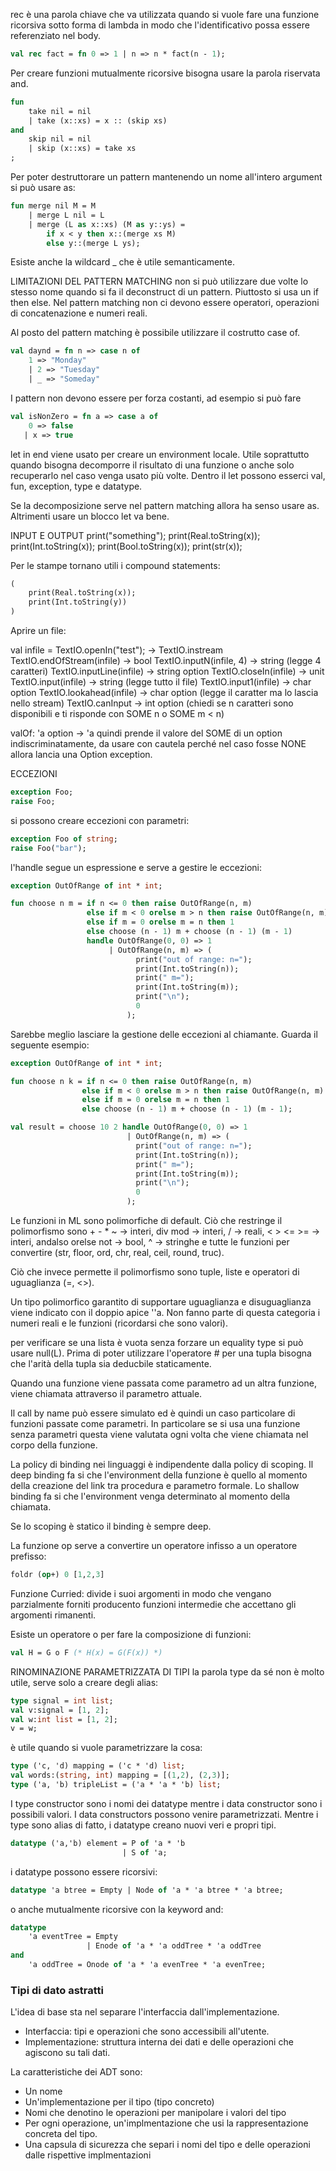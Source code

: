 rec è una parola chiave che va utilizzata quando si vuole fare una funzione ricorsiva sotto forma di lambda in modo che l'identificativo possa essere referenziato nel body.
```sml
val rec fact = fn 0 => 1 | n => n * fact(n - 1);
```

Per creare funzioni mutualmente ricorsive bisogna usare la parola riservata and.
```sml
fun
	take nil = nil
	| take (x::xs) = x :: (skip xs)
and
	skip nil = nil
	| skip (x::xs) = take xs
;
```
Per poter destruttorare un pattern mantenendo un nome all'intero argument si può usare as:
```sml
fun merge nil M = M
	| merge L nil = L
	| merge (L as x::xs) (M as y::ys) = 
		if x < y then x::(merge xs M)
		else y::(merge L ys);
```

Esiste anche la wildcard _ che è utile semanticamente.

LIMITAZIONI DEL PATTERN MATCHING
non si può utilizzare due volte lo stesso nome quando si fa il deconstruct di un pattern. Piuttosto si usa un if then else.
Nel pattern matching non ci devono essere operatori, operazioni di concatenazione e numeri reali.

Al posto del pattern matching è possibile utilizzare il costrutto case of.
```sml
val daynd = fn n => case n of
	1 => "Monday"
	| 2 => "Tuesday"
	| _ => "Someday"
```

I pattern non devono essere per forza costanti, ad esempio si può fare
```sml
val isNonZero = fn a => case a of
	0 => false
   | x => true
```

let in end viene usato per creare un environment locale. Utile soprattutto quando bisogna decomporre il risultato di una funzione o anche solo recuperarlo nel caso venga usato più volte. Dentro il let possono esserci val, fun, exception, type e datatype.

Se la decomposizione serve nel pattern matching allora ha senso usare as. Altrimenti usare un blocco let va bene.

INPUT E OUTPUT
print("something");
print(Real.toString(x));
print(Int.toString(x));
print(Bool.toString(x));
print(str(x));

Per le stampe tornano utili i compound statements:
```sml
(
	print(Real.toString(x));
	print(Int.toString(y))
)
```

Aprire un file:

val infile = TextIO.openIn("test"); -> TextIO.instream
TextIO.endOfStream(infile) -> bool 
TextIO.inputN(infile, 4) -> string (legge 4 caratteri)
TextIO.inputLine(infile) -> string option
TextIO.closeIn(infile) -> unit
TextIO.input(infile) -> string (legge tutto il file)
TextIO.input1(infile) -> char option
TextIO.lookahead(infile) -> char option (legge il caratter ma lo lascia nello stream)
TextIO.canInput -> int option (chiedi se n caratteri sono disponibili e ti risponde con SOME n o SOME m < n)

valOf: 'a option -> 'a
quindi prende il valore del SOME di un option indiscriminatamente, da usare con cautela perché nel caso fosse NONE allora lancia una Option exception.

ECCEZIONI
```sml
exception Foo;
raise Foo;
```
si possono creare eccezioni con parametri:
```sml
exception Foo of string;
raise Foo("bar");
```
l'handle segue un espressione e serve a gestire le eccezioni:
```sml
exception OutOfRange of int * int;

fun choose n m = if n <= 0 then raise OutOfRange(n, m) 
				 else if m < 0 orelse m > n then raise OutOfRange(n, m) 
				 else if m = 0 orelse m = n then 1 
				 else choose (n - 1) m + choose (n - 1) (m - 1)
				 handle OutOfRange(0, 0) => 1
					  | OutOfRange(n, m) => ( 
							print("out of range: n="); 
							print(Int.toString(n)); 
							print(" m="); 
							print(Int.toString(m)); 
							print("\n"); 
							0 
						  );
```

Sarebbe meglio lasciare la gestione delle eccezioni al chiamante. Guarda il seguente esempio:
```sml
exception OutOfRange of int * int;

fun choose n k = if n <= 0 then raise OutOfRange(n, m)
				else if m < 0 orelse m > n then raise OutOfRange(n, m)
				else if m = 0 orelse m = n then 1
				else choose (n - 1) m + choose (n - 1) (m - 1);

val result = choose 10 2 handle OutOfRange(0, 0) => 1
						  | OutOfRange(n, m) => ( 
							print("out of range: n="); 
							print(Int.toString(n)); 
							print(" m="); 
							print(Int.toString(m)); 
							print("\n"); 
							0 
						  );
```

Le funzioni in ML sono polimorfiche di default.
Ciò che restringe il polimorfismo sono + - * ~ -> interi, div mod -> interi, / -> reali, < > <= >= -> interi, andalso orelse not -> bool, ^ -> stringhe e tutte le funzioni per convertire (str, floor, ord, chr, real, ceil, round, truc).

Ciò che invece permette il polimorfismo sono tuple, liste e operatori di uguaglianza (=, <>).

Un tipo polimorfico garantito di supportare uguaglianza e disuguaglianza viene indicato con il doppio apice ''a. Non fanno parte di questa categoria i numeri reali e le funzioni (ricordarsi che sono valori).

per verificare se una lista è vuota senza forzare un equality type si può usare null(L).
Prima di poter utilizzare l'operatore # per una tupla bisogna che l'arità della tupla sia deducbile staticamente.

Quando una funzione viene passata come parametro ad un altra funzione, viene chiamata attraverso il parametro attuale.

Il call by name può essere simulato ed è quindi un caso particolare di funzioni passate come parametri. In particolare se si usa una funzione senza parametri questa viene valutata ogni volta che viene chiamata nel corpo della funzione.

La policy di binding nei linguaggi è indipendente dalla policy di scoping.
Il deep binding fa si che l'environment della funzione è quello al momento della creazione del link tra procedura e parametro formale.
Lo shallow binding fa si che l'environment venga determinato al momento della chiamata.

Se lo scoping è statico il binding è sempre deep.

La funzione op serve a convertire un operatore infisso a un operatore prefisso:
```sml
foldr (op+) 0 [1,2,3]
```

Funzione Curried: divide i suoi argomenti in modo che vengano parzialmente forniti producento funzioni intermedie che accettano gli argomenti rimanenti.

Esiste un operatore o per fare la composizione di funzioni:
```sml
val H = G o F (* H(x) = G(F(x)) *)
```

RINOMINAZIONE PARAMETRIZZATA DI TIPI
la parola type da sé non è molto utile, serve solo a creare degli alias:
```sml
type signal = int list;
val v:signal = [1, 2];
val w:int list = [1, 2];
v = w;
```
è utile quando si vuole parametrizzare la cosa:
```sml
type ('c, 'd) mapping = ('c * 'd) list;
val words:(string, int) mapping = [(1,2), (2,3)];
type ('a, 'b) tripleList = ('a * 'a * 'b) list;
```

I type constructor sono i nomi dei datatype mentre i data constructor sono i possibili valori. I data constructors possono venire parametrizzati.
Mentre i type sono alias di fatto, i datatype creano nuovi veri e propri tipi.
```sml
datatype ('a,'b) element = P of 'a * 'b 
						 | S of 'a;
```
i datatype possono essere ricorsivi:
```sml
datatype 'a btree = Empty | Node of 'a * 'a btree * 'a btree;
```
o anche mutualmente ricorsive con la keyword and:
```sml
datatype 
	'a eventTree = Empty 
			     | Enode of 'a * 'a oddTree * 'a oddTree
and
	'a oddTree = Onode of 'a * 'a evenTree * 'a evenTree;
```

### Tipi di dato astratti
L'idea di base sta nel separare l'interfaccia dall'implementazione.
- Interfaccia: tipi e operazioni che sono accessibili all'utente.
- Implementazione: struttura interna dei dati e delle operazioni che agiscono su tali dati.

La caratteristiche dei ADT sono:
- Un nome
- Un'implementazione per il tipo (tipo concreto)
- Nomi che denotino le operazioni per manipolare i valori del tipo
- Per ogni operazione, un'implmentazione che usi la rappresentazione concreta del tipo.
- Una capsula di sicurezza che separi i nomi del tipo e delle operazioni dalle rispettive implmentazioni

